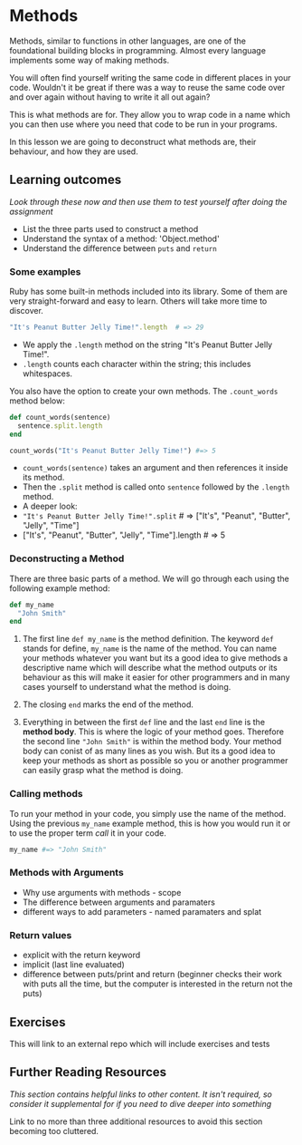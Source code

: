# Methods
Methods, similar to functions in other languages, are one of the foundational
building blocks in programming. Almost every language implements some way of
making methods.

You will often find yourself writing the same code in different places in your code.
Wouldn't it be great if there was a way to reuse the same code over and over again 
without having to write it all out again? 

This is what methods are for. They allow you to wrap code in a name which you
can then use where you need that code to be run in your programs.

In this lesson we are going to deconstruct what methods are, their behaviour, and how they are used.

## Learning outcomes
*Look through these now and then use them to test yourself after doing the assignment*

* List the three parts used to construct a method
* Understand the syntax of a method: 'Object.method'
* Understand the difference between `puts` and `return`


### Some examples
Ruby has some built-in methods included into its library. Some of them are very straight-forward and easy to learn. Others will take more time to discover.

```ruby
"It's Peanut Butter Jelly Time!".length  # => 29
```

* We apply the `.length` method on the string "It's Peanut Butter Jelly Time!".
* `.length` counts each character within the string; this includes whitespaces.

You also have the option to create your own methods. The `.count_words` method below:

```ruby
def count_words(sentence)
  sentence.split.length
end

count_words("It's Peanut Butter Jelly Time!") #=> 5

```

* `count_words(sentence)` takes an argument and then references it inside its method.
* Then the `.split` method is called onto `sentence` followed by the `.length` method.
* A deeper look:
* `"It's Peanut Butter Jelly Time!".split` # => ["It's", "Peanut", "Butter", "Jelly", "Time"]
* ["It's", "Peanut", "Butter", "Jelly", "Time"].length # => 5

### Deconstructing a Method
There are three basic parts of a method. We will go through each using the following
example method:

```ruby
def my_name
  "John Smith"
end
```

1. The first line `def my_name` is the method definition. The keyword `def` stands
   for define, `my_name` is the name of the method. You can name your methods whatever you want but its a good idea to give methods a descriptive name which will describe what the method outputs or its behaviour as this will make it easier for other programmers and in many cases yourself to understand what the method is doing.

2. The closing `end` marks the end of the method.

3. Everything in between the first `def` line and the last `end` line is the **method body**. This is where the logic of
   your method goes. Therefore the second line `"John Smith"` is within the method body.  Your method body can conist of as many lines as you wish. But its a good idea to keep your methods as short as possible so you or another programmer can easily grasp what the method is doing. 


### Calling methods
To run your method in your code, you simply use the name of the method. Using the
previous `my_name` example method, this is how you would run it or to use the proper
term _call_ it in your code.

```ruby
my_name #=> "John Smith"
```

### Methods with Arguments

* Why use arguments with methods - scope
* The difference between arguments and paramaters
* different ways to add parameters - named paramaters and splat 


### Return values
* explicit with the return keyword
* implicit (last line evaluated)
* difference between puts/print and return (beginner checks their work with puts all the time, but the computer is interested in the return not the puts)

## Exercises
This will link to an external repo which will include exercises and tests

## Further Reading Resources
*This section contains helpful links to other content. It isn't required, so consider it supplemental for if you need to dive deeper into something*

Link to no more than three additional resources to avoid this section becoming too cluttered.
